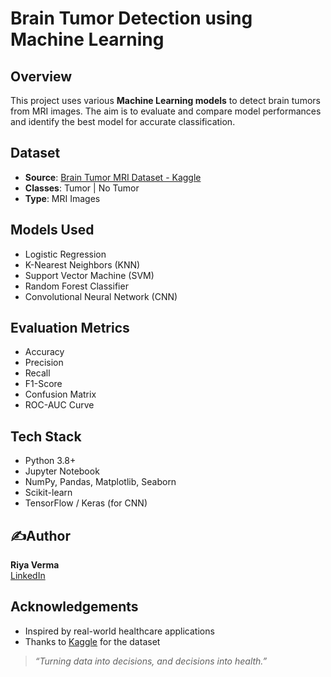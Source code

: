 # Brain Tumor Detection using Machine Learning

## Overview

This project uses various **Machine Learning models** to detect brain tumors from MRI images. The aim is to evaluate and compare model performances and identify the best model for accurate classification.

## Dataset

- **Source**: [Brain Tumor MRI Dataset - Kaggle](https://www.kaggle.com/datasets/masoudnickparvar/brain-tumor-mri-dataset)
- **Classes**: Tumor | No Tumor
- **Type**: MRI Images

## Models Used

- Logistic Regression
- K-Nearest Neighbors (KNN)
- Support Vector Machine (SVM)
- Random Forest Classifier
- Convolutional Neural Network (CNN)

## Evaluation Metrics

- Accuracy
- Precision
- Recall
- F1-Score
- Confusion Matrix
- ROC-AUC Curve

## Tech Stack

- Python 3.8+
- Jupyter Notebook
- NumPy, Pandas, Matplotlib, Seaborn
- Scikit-learn
- TensorFlow / Keras (for CNN)

## ✍Author

**Riya Verma**  
 [LinkedIn](https://linkedin.com/in/iriyaverma)  

## Acknowledgements

- Inspired by real-world healthcare applications
- Thanks to [Kaggle](https://www.kaggle.com/) for the dataset

> *“Turning data into decisions, and decisions into health.”*


